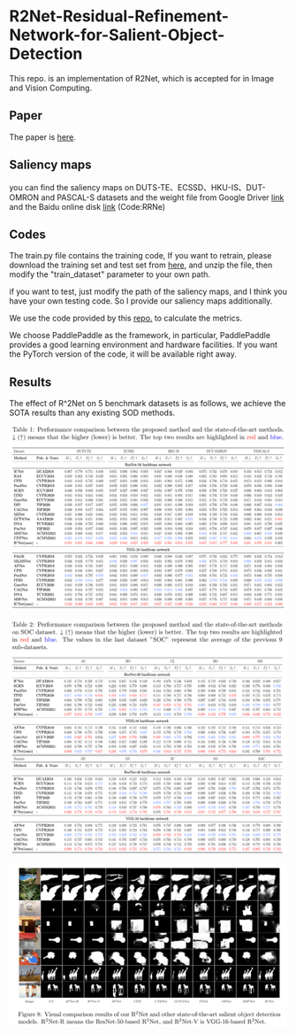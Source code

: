 # R2Net-Residual-Refinement-Network-for-Salient-Object-Detection
This repo. is an implementation of R2Net, which is accepted for in Image and Vision Computing.

## Paper
The paper is [here](https://www.sciencedirect.com/science/article/pii/S026288562200052X?dgcid=author).

## Saliency maps
you can find the saliency maps on DUTS-TE、ECSSD、HKU-IS、DUT-OMRON and PASCAL-S datasets and the weight file from Google Driver [link](https://drive.google.com/drive/folders/1f4vewbYh368nHQR0GdskM9ZJ9fp3Pak5?usp=sharing) and the Baidu online disk [link](https://pan.baidu.com/s/1cf5CgN0dStUaCgFTmMaOag?pwd=RRNe) (Code:RRNe)

## Codes
The train.py file contains the training code, If you want to retrain, please download the training set and test set from [here](https://aistudio.baidu.com/aistudio/datasetdetail/97810), and unzip the file, then modify the "train_dataset" parameter to your own path.

if you want to test, just modify the path of the saliency maps, and I think you have your own testing code. So I provide our saliency maps additionally.

We use the code provided by this [repo.](https://github.com/Mehrdad-Noori/Saliency-Evaluation-Toolbox) to calculate the metrics.

We choose PaddlePaddle as the framework, in particular, PaddlePaddle provides a good learning environment and hardware facilities. If you want the PyTorch version of the code, it will be available right away.

## Results
The effect of R^2Net on 5 benchmark datasets is as follows, we achieve the SOTA results than any existing SOD methods.

![avatar](images/results.png)

![avatar](images/results2.png)

![avatar](images/results3.png)
